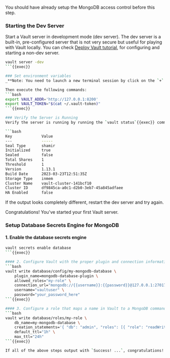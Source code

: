 You should have already setup the MongoDB access control before this step.

### Starting the Dev Server
Start a Vault server in development mode (dev server). The dev server is a built-in, pre-configured server that is not very secure but useful for playing with Vault locally. You can check [Deploy Vault tutorial](https://developer.hashicorp.com/vault/tutorials/getting-started/getting-started-deploy), for configuring and starting a non-dev server.

```bash
vault server -dev
```{{exec}}

### Set environment variables
_**Note: You need to launch a new terminal session by click on the `+` sign next to `Tab 1`.**_

Then execute the following commands:
```bash
export VAULT_ADDR='http://127.0.0.1:8200'
export VAULT_TOKEN="$(cat ~/.vault-token)"
```{{exec}}

### Verify the Server is Running
Verify the server is running by running the `vault status`{{exec}} command. If it ran successfully, the output should look like the following:

```bash
Key             Value
---             -----
Seal Type       shamir
Initialized     true
Sealed          false
Total Shares    1
Threshold       1
Version         1.13.1
Build Date      2023-03-23T12:51:35Z
Storage Type    inmem
Cluster Name    vault-cluster-141bcf10
Cluster ID      df9845ca-a0c1-d2b0-3eb7-45a845adfaee
HA Enabled      false
```

If the output looks completely different, restart the dev server and try again.

Congratulations! You've started your first Vault server.

### Setup Database Secrets Engine for MongoDB
#### 1. Enable the database secrets engine
```bash
vault secrets enable database
```{{exec}}

#### 2. Configure Vault with the proper plugin and connection information
```bash
vault write database/config/my-mongodb-database \
    plugin_name=mongodb-database-plugin \
    allowed_roles="my-role" \
    connection_url="mongodb://{{username}}:{{password}}@127.0.0.1:27017/admin" \
    username="vaultuser" \
    password="your_password_here"
```{{exec}}

#### 3. Configure a role that maps a name in Vault to a MongoDB command that executes and creates the database credential
```bash
vault write database/roles/my-role \
    db_name=my-mongodb-database \
    creation_statements='{ "db": "admin", "roles": [{ "role": "readWrite" }] }' \
    default_ttl="1h" \
    max_ttl="24h"
```{{exec}}

If all of the above steps output with `Success! ...`, congratulations! You now finished Database Secrets Engine setup for MongoDB.
